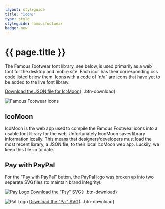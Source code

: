 ```yaml
---
layout: styleguide
title: "Icons"
type: style
styleguide: famousfootwear
badge: new
---
```


# {{ page.title }}
The Famous Footwear font library, see below, is used primarily as a web font for the desktop and mobile site. Each icon has their corresponding css code listed below them. Icons with a code of “n/a” are icons that have yet to be added to the live font library.

[Download the JSON file for IcoMoon](https://www.dropbox.com/s/chdnht1este04j3/famous-footwear.zip?dl=0 "Download"){: .btn-download}

![Famous Footwear Icons](../../../assets/famousfootwear/images/style-icons-01.png "Famous Footwear Icons")


## IcoMoon
IcoMoon is the web app used to compile the Famous Footwear icons into a usable font library for the web. Unfortunately IconMoon saves library information locally. This means that designers/developers must load the most recent library, a JSON file, to their local IcoMoon web app. Luckily, we keep this file up to date.


## Pay with PayPal
For the “Pay with PayPal” button, the PayPal logo was broken up into two separate SVG files (to maintain brand integrity).

![Pay Logo](../../../assets/famousfootwear/images/style-icons-02.png "Pay Logo")
[Download the "Pay" SVG](https://www.dropbox.com/s/2mpnpzqeq43ef2q/icon_pay.svg?dl=0 "Download"){: .btn-download}

![Pal Logo](../../../assets/famousfootwear/images/style-icons-03.png  "Pal Logo")
[Download the "Pal" SVG](https://www.dropbox.com/s/2z28efvjywvzn2e/icon_pal.svg?dl=0 "Download"){: .btn-download}
